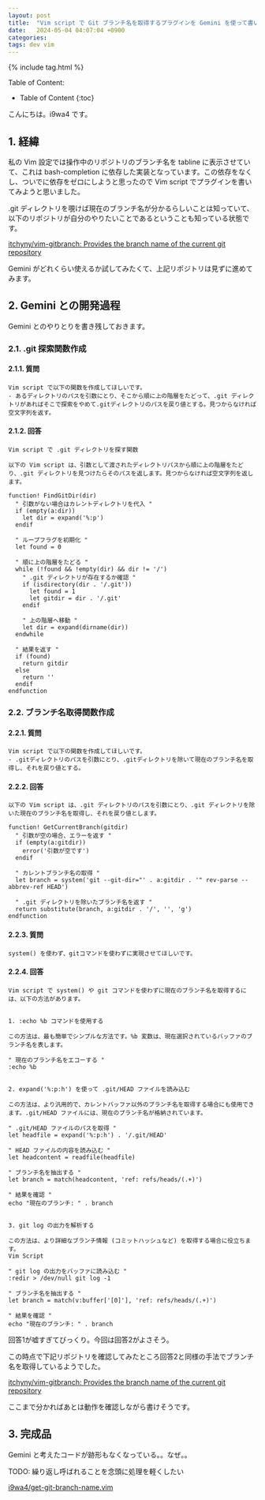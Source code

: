 ```yaml
---
layout: post
title:  "Vim script で Git ブランチ名を取得するプラグインを Gemini を使って書いてみた"
date:   2024-05-04 04:07:04 +0900
categories:
tags: dev vim
---
```


{% include tag.html %}

Table of Content:
- Table of Content
{:toc}

<!-- # h1 -->

こんにちは。i9wa4 です。

## 1. 経緯

私の Vim 設定では操作中のリポジトリのブランチ名を tabline に表示させていて、これは bash-completion に依存した実装となっています。この依存をなくし、ついでに依存をゼロにしようと思ったので Vim script でプラグインを書いてみようと思いました。

.git ディレクトリを覗けば現在のブランチ名が分かるらしいことは知っていて、以下のリポジトリが自分のやりたいことであるということも知っている状態です。

[itchyny/vim-gitbranch: Provides the branch name of the current git repository](https://github.com/itchyny/vim-gitbranch)

Gemini がどれくらい使えるか試してみたくて、上記リポジトリは見ずに進めてみます。

## 2. Gemini との開発過程

Gemini とのやりとりを書き残しておきます。

### 2.1. .git 探索関数作成

#### 2.1.1. 質問

```plaintext
Vim script で以下の関数を作成してほしいです。
- あるディレクトリのパスを引数にとり、そこから順に上の階層をたどって、.git ディレクトリがあればそこで探索をやめて.gitディレクトリのパスを戻り値とする。見つからなければ空文字列を返す。
```

#### 2.1.2. 回答

```plaintext
Vim script で .git ディレクトリを探す関数

以下の Vim script は、引数として渡されたディレクトリパスから順に上の階層をたどり、.git ディレクトリを見つけたらそのパスを返します。見つからなければ空文字列を返します。

function! FindGitDir(dir)
  " 引数がない場合はカレントディレクトリを代入 "
  if (empty(a:dir))
    let dir = expand('%:p')
  endif

  " ループフラグを初期化 "
  let found = 0

  " 順に上の階層をたどる "
  while (!found && !empty(dir) && dir != '/')
    " .git ディレクトリが存在するか確認 "
    if (isdirectory(dir . '/.git'))
      let found = 1
      let gitdir = dir . '/.git'
    endif

    " 上の階層へ移動 "
    let dir = expand(dirname(dir))
  endwhile

  " 結果を返す "
  if (found)
    return gitdir
  else
    return ''
  endif
endfunction
```

### 2.2. ブランチ名取得関数作成

#### 2.2.1. 質問

```plaintext
Vim script で以下の関数を作成してほしいです。
- .gitディレクトリのパスを引数にとり、.gitディレクトリを除いて現在のブランチ名を取得し、それを戻り値とする。
```

#### 2.2.2. 回答

```plaintext
以下の Vim script は、.git ディレクトリのパスを引数にとり、.git ディレクトリを除いた現在のブランチ名を取得し、それを戻り値とします。

function! GetCurrentBranch(gitdir)
  " 引数が空の場合、エラーを返す "
  if (empty(a:gitdir))
    error('引数が空です')
  endif

  " カレントブランチ名の取得 "
  let branch = system('git --git-dir="' . a:gitdir . '" rev-parse --abbrev-ref HEAD')

  " .git ディレクトリを除いたブランチ名を返す "
  return substitute(branch, a:gitdir . '/', '', 'g')
endfunction
```

#### 2.2.3. 質問

```plaintext
system() を使わず、gitコマンドを使わずに実現させてほしいです。
```

#### 2.2.4. 回答

```plaintext
Vim script で system() や git コマンドを使わずに現在のブランチ名を取得するには、以下の方法があります。


1. :echo %b コマンドを使用する

この方法は、最も簡単でシンプルな方法です。%b 変数は、現在選択されているバッファのブランチ名を表します。

" 現在のブランチ名をエコーする "
:echo %b


2. expand('%:p:h') を使って .git/HEAD ファイルを読み込む

この方法は、より汎用的で、カレントバッファ以外のブランチ名を取得する場合にも使用できます。.git/HEAD ファイルには、現在のブランチ名が格納されています。

" .git/HEAD ファイルのパスを取得 "
let headfile = expand('%:p:h') . '/.git/HEAD'

" HEAD ファイルの内容を読み込む "
let headcontent = readfile(headfile)

" ブランチ名を抽出する "
let branch = match(headcontent, 'ref: refs/heads/(.+)')

" 結果を確認 "
echo "現在のブランチ: " . branch


3. git log の出力を解析する

この方法は、より詳細なブランチ情報 (コミットハッシュなど) を取得する場合に役立ちます。
Vim Script

" git log の出力をバッファに読み込む "
:redir > /dev/null git log -1

" ブランチ名を抽出する "
let branch = match(v:buffer['[0]'], 'ref: refs/heads/(.+)')

" 結果を確認 "
echo "現在のブランチ: " . branch
```

回答1が嘘すぎてびっくり。今回は回答2がよさそう。

この時点で下記リポジトリを確認してみたところ回答2と同様の手法でブランチ名を取得しているようでした。

[itchyny/vim-gitbranch: Provides the branch name of the current git repository](https://github.com/itchyny/vim-gitbranch)

ここまで分かればあとは動作を確認しながら書けそうです。

## 3. 完成品

Gemini と考えたコードが跡形もなくなっている。。なぜ。。

TODO: 繰り返し呼ばれることを念頭に処理を軽くしたい

[i9wa4/get-git-branch-name.vim](https://github.com/i9wa4/get-git-branch-name.vim)
